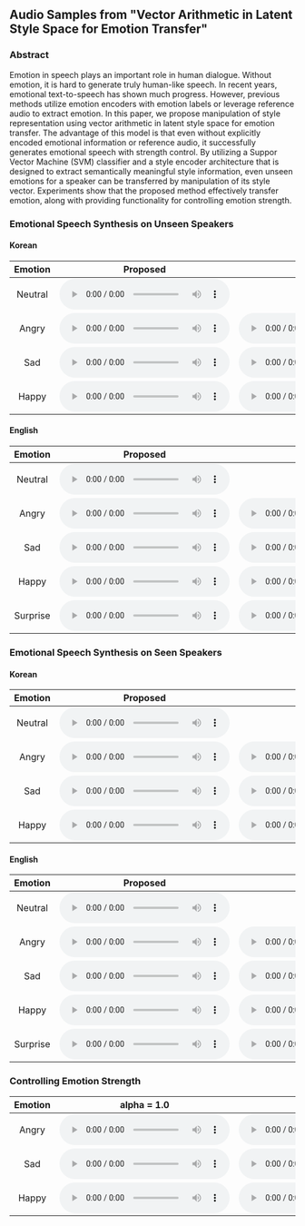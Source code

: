 ## Audio Samples from "Vector Arithmetic in Latent Style Space for Emotion Transfer"

### Abstract

Emotion in speech plays an important role in human dialogue. Without emotion, it is hard to generate truly human-like
speech. In recent years, emotional text-to-speech has shown
much progress. However, previous methods utilize emotion encoders with emotion labels or leverage reference audio to extract emotion. In this paper, we propose manipulation of style
representation using vector arithmetic in latent style space for
emotion transfer. The advantage of this model is that even without explicitly encoded emotional information or reference audio, it successfully generates emotional speech with strength
control. By utilizing a Suppor Vector Machine (SVM) classifier and a style encoder architecture that is designed to extract
semantically meaningful style information, even unseen emotions for a speaker can be transferred by manipulation of its
style vector. Experiments show that the proposed method effectively transfer emotion, along with providing functionality for
controlling emotion strength.

### Emotional Speech Synthesis on Unseen Speakers

#### Korean

| Emotion     | Proposed    | Style Mean    |
|   :----:    |    :----:   |     :----:    |
| Neutral     | <audio controls><source src='./assets/kor_f_unseen.wav'></audio> |
| Angry       | <audio controls><source src='./assets/kor_f_unseen_angry20.wav'></audio> | <audio controls><source src='./assets/kor_f_unseen_angry_gstmean.wav'></audio>  |
| Sad         | <audio controls><source src='./assets/kor_f_unseen_sad20.wav'></audio> | <audio controls><source src='./assets/kor_f_unseen_sad_gstmean.wav'></audio>  |
| Happy       | <audio controls><source src='./assets/kor_f_unseen_happy20.wav'></audio> | <audio controls><source src='./assets/kor_f_unseen_happy_gstmean.wav'></audio>  |

#### English

| Emotion     | Proposed    | Style Mean    |
|   :----:    |    :----:   |     :----:    |
| Neutral     | <audio controls><source src='./assets/eng_f_unseen2.wav'></audio> |
| Angry       | <audio controls><source src='./assets/eng_f_unseen2_angry.wav'></audio> | <audio controls><source src='./assets/eng_f_unseen2_angry_gstmean.wav'></audio>  |
| Sad         | <audio controls><source src='./assets/eng_f_unseen2_sad.wav'></audio> | <audio controls><source src='./assets/eng_f_unseen2_sad_gstmean.wav'></audio>  |
| Happy       | <audio controls><source src='./assets/eng_f_unseen2_happy.wav'></audio> | <audio controls><source src='./assets/eng_f_unseen2_happy_gstmean.wav'></audio>  |
| Surprise    | <audio controls><source src='./assets/eng_f_unseen2_surprise.wav'></audio> | <audio controls><source src='./assets/eng_f_unseen2_surprise_gstmean.wav'></audio>  |

### Emotional Speech Synthesis on Seen Speakers

#### Korean

| Emotion     | Proposed    | Style Mean    |
|   :----:    |    :----:   |     :----:    |
| Neutral     | <audio controls><source src='./assets/kor_m_seen.wav'></audio> |
| Angry       | <audio controls><source src='./assets/kor_m_seen_angry.wav'></audio> | <audio controls><source src='./assets/kor_m_seen_angry_gstmean.wav'></audio>  |
| Sad         | <audio controls><source src='./assets/kor_m_seen_sad.wav'></audio> | <audio controls><source src='./assets/kor_m_seen_sad_gstmean.wav'></audio>  |
| Happy       | <audio controls><source src='./assets/kor_m_seen_happy.wav'></audio> | <audio controls><source src='./assets/kor_m_seen_happy_gstmean.wav'></audio>  |

#### English

| Emotion     | Proposed    | Style Mean    |
|   :----:    |    :----:   |     :----:    |
| Neutral     | <audio controls><source src='./assets/eng_f_seen.wav'></audio> |
| Angry       | <audio controls><source src='./assets/eng_f_seen_angry15.wav'></audio> | <audio controls><source src='./assets/eng_f_seen_angry_gstmean.wav'></audio>  |
| Sad         | <audio controls><source src='./assets/eng_f_seen_sad15.wav'></audio> | <audio controls><source src='./assets/eng_f_seen_sad_gstmean.wav'></audio>  |
| Happy       | <audio controls><source src='./assets/eng_f_seen_happy15.wav'></audio> | <audio controls><source src='./assets/eng_f_seen_happy_gstmean.wav'></audio>  |
| Surprise    | <audio controls><source src='./assets/eng_f_seen_surprise15.wav'></audio> | <audio controls><source src='./assets/eng_f_seen_surprise_gstmean.wav'></audio>  |

### Controlling Emotion Strength

| Emotion     | alpha = 1.0    | alpha = 1.5 | alpha = 2.0 | alpha = 2.5 |
|   :----:    |    :----:   |     :----:    |     :----:    |     :----:    |
| Angry       | <audio controls><source src='./assets/kor_f_unseen_angry10.wav'></audio> | <audio controls><source src='./assets/kor_f_unseen_angry15.wav'></audio>  | <audio controls><source src='./assets/kor_f_unseen_angry20.wav'></audio>  | <audio controls><source src='./assets/kor_f_unseen_angry25.wav'></audio>  |
| Sad         | <audio controls><source src='./assets/kor_f_unseen_sad10.wav'></audio> | <audio controls><source src='./assets/kor_f_unseen_sad15.wav'></audio>  | <audio controls><source src='./assets/kor_f_unseen_sad20.wav'></audio>  | <audio controls><source src='./assets/kor_f_unseen_sad25.wav'></audio>  |
| Happy       | <audio controls><source src='./assets/kor_f_unseen_happy10.wav'></audio> | <audio controls><source src='./assets/kor_f_unseen_happy15.wav'></audio>  | <audio controls><source src='./assets/kor_f_unseen_happy20.wav'></audio>  | <audio controls><source src='./assets/kor_f_unseen_happy25.wav'></audio>  |
